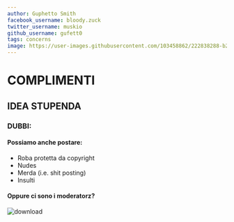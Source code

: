 ```yaml
---
author: Guphetto Smith
facebook_username: bloody.zuck
twitter_username: muskio
github_username: gufett0
tags: concerns 
image: https://user-images.githubusercontent.com/103458862/222838288-b2d963e2-8a96-4206-befb-debf134048e9.jpg
---
```


# COMPLIMENTI
## IDEA STUPENDA
### DUBBI:
#### Possiamo anche postare: 
- Roba protetta da copyright
- Nudes 
- Merda (i.e. shit posting)
- Insulti
#### Oppure ci sono i moderatorz?


![download](https://user-images.githubusercontent.com/104091627/223116860-85ae78e8-2eed-4d8c-90f4-6b629a03081a.jpg)

